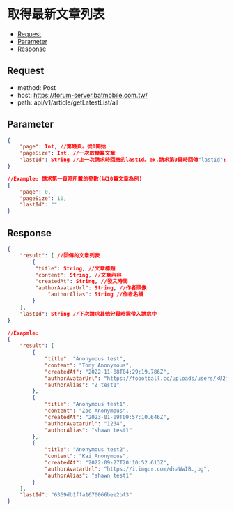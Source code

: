 取得最新文章列表
==============
*   [Request](#request)
*   [Parameter](#parameter)
*   [Response](#response)

<h2 id="request">Request</h2>

*   method: Post
*   host: https://forum-server.batmobile.com.tw/
*   path: api/v1/article/getLatestList/all

<h2 id="parameter">Parameter</h2>

```json
{
    "page": Int, //第幾頁。從0開始
    "pageSize": Int, //一次取幾篇文章
    "lastId": String //上一次請求時回應的lastId。ex.請求第0頁時回傳"lastId": "AAA"，下一次請求第1頁時就要帶入"lastId": "AAA"。請求第一頁時帶入空字串即可
}

//Example: 請求第一頁時所戴的參數(以10篇文章為例)
{
    "page": 0,
    "pageSize": 10,
    "lastId": ""
}
```

<h2 id="response">Response</h2>

```json
{
    "result": [ //回傳的文章列表
        {
	     "title": String, //文章標題
	     "content": String, //文章內容
	     "createdAt": String, //發文時間
	     "authorAvatarUrl": String, //作者頭像
             "authorAlias": String //作者名稱
        }
	],
	"lastId": String //下次請求其他分頁時需帶入請求中
}

//Exapmle:
{
	"result": [
		{
			"title": "Anonymous test",
			"content": "Tony Anonymous",
			"createdAt": "2022-11-08T04:29:19.786Z",
			"authorAvatarUrl": "https://foootball.cc/uploads/users/kU2jR5Dllh.png",
            "authorAlias": "Z test1"
		},
		{
			"title": "Anonymous test1",
			"content": "Zoe Anonymous",
			"createdAt": "2023-01-09T09:57:10.646Z",
			"authorAvatarUrl": "1234",
            "authorAlias": "shawn test1"
		},
		{
			"title": "Anonymous test2",
			"content": "Kai Anonymous",
			"createdAt": "2022-09-27T20:10:52.613Z",
			"authorAvatarUrl": "https://i.imgur.com/draWwIB.jpg",
            "authorAlias": "shawn test1"
		}
	],
	"lastId": "6369db1ffa1670066bee2bf3"
}
```
